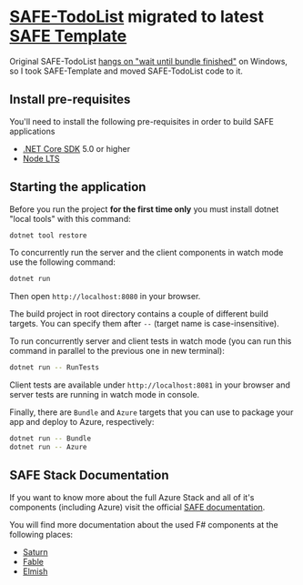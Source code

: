 # [SAFE-TodoList](https://github.com/Zaid-Ajaj/SAFE-TodoList) migrated to latest [SAFE Template](https://github.com/SAFE-Stack/SAFE-template)

Original SAFE-TodoList [hangs on "wait until bundle finished"](https://github.com/Zaid-Ajaj/SAFE-TodoList/issues/32) on Windows, so I took SAFE-Template and moved SAFE-TodoList code to it.

## Install pre-requisites

You'll need to install the following pre-requisites in order to build SAFE applications

* [.NET Core SDK](https://www.microsoft.com/net/download) 5.0 or higher
* [Node LTS](https://nodejs.org/en/download/)

## Starting the application

Before you run the project **for the first time only** you must install dotnet "local tools" with this command:

```bash
dotnet tool restore
```

To concurrently run the server and the client components in watch mode use the following command:

```bash
dotnet run
```

Then open `http://localhost:8080` in your browser.

The build project in root directory contains a couple of different build targets. You can specify them after `--` (target name is case-insensitive).

To run concurrently server and client tests in watch mode (you can run this command in parallel to the previous one in new terminal):

```bash
dotnet run -- RunTests
```

Client tests are available under `http://localhost:8081` in your browser and server tests are running in watch mode in console.

Finally, there are `Bundle` and `Azure` targets that you can use to package your app and deploy to Azure, respectively:

```bash
dotnet run -- Bundle
dotnet run -- Azure
```

## SAFE Stack Documentation

If you want to know more about the full Azure Stack and all of it's components (including Azure) visit the official [SAFE documentation](https://safe-stack.github.io/docs/).

You will find more documentation about the used F# components at the following places:

* [Saturn](https://saturnframework.org/)
* [Fable](https://fable.io/docs/)
* [Elmish](https://elmish.github.io/elmish/)
